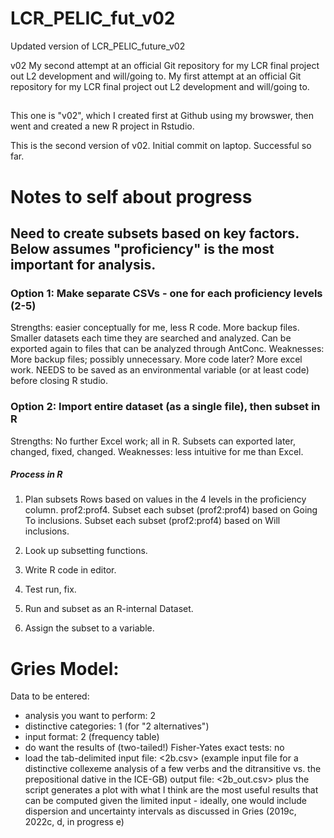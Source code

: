 # LCR_PELIC_fut_v02 ####
Updated version of LCR_PELIC_future_v02

v02 My second attempt at an official Git repository for my LCR final project out L2 development and will/going to.
My first attempt at an official Git repository for my LCR final project out L2 development and will/going to.  

##
This one is "v02", which I created first at Github using my browswer, then went and created a new R project in Rstudio.

This is the second version of v02.  Initial commit on laptop. Successful so far.


# Notes to self about progress ####

## Need to create subsets based on key factors. Below assumes "proficiency" is the most important for analysis.

### Option 1: Make separate CSVs - one  for each proficiency levels (2-5)
  Strengths: easier conceptually for me, less R code. More backup files. Smaller datasets each time they are searched and analyzed. Can be exported again to files that can be analyzed through AntConc.
  Weaknesses: More backup files; possibly unnecessary. More code later? More excel work. NEEDS to be saved as an environmental variable (or at least code) before closing R studio.



### Option 2: Import entire dataset (as a single file), then subset in R
  Strengths: No further Excel work; all in R. Subsets can exported later, changed, fixed, changed.
  Weaknesses: less intuitive for me than Excel.
  
##### Process in R
  1. Plan subsets
    Rows based on values in the 4 levels in the proficiency column. prof2:prof4.
    Subset each subset (prof2:prof4) based on Going To inclusions.
    Subset each subset (prof2:prof4) based on Will inclusions.
    
  2. Look up subsetting functions.
  3. Write R code in editor.
  4. Test run, fix.
  5. Run and subset as an R-internal Dataset.
  6. Assign the subset to a variable.
  
# Gries Model: ####
  
  Data to be entered:
- analysis you want to perform: 2
- distinctive categories: 1 (for "2 alternatives")
- input format: 2 (frequency table)
- do want the results of (two-tailed!) Fisher-Yates exact tests: no
- load the tab-delimited input file: <2b.csv> (example input file for a distinctive collexeme analysis of a few verbs and the ditransitive vs. the prepositional dative in the ICE-GB)
output file: <2b_out.csv>
plus the script generates a plot with what I think are the most useful results that can be computed given the limited input - ideally, one would include dispersion and uncertainty intervals as discussed in Gries (2019c, 2022c, d, in progress e)
